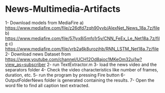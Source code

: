 # News-Multimedia-Artifacts
1- Download models from MediaFire
a) https://www.mediafire.com/file/z26dfd7zqh90yvb/AlexNet_News_18a.7z/file
b) https://www.mediafire.com/file/57lyx8i5mfo1r5v/CNN_FeEx_Le_Net18a.7z/file
c) https://www.mediafire.com/file/vrb2a6k8urozjhb/RNN_LSTM_Net18a.7z/file
2- Download news Dataset from https://www.youtube.com/channel/UCH12Od8ajoc1MKeOm32uj1w?view_as=subscriber
2- run TextExtractor.m
3- load the news video and the separators folder
4- Check the video characteristics like number of frames, duration, etc.
5- run the program by pressing Fire button
6- OutputFolderNews folder is generated containing the results.
7- Open the word file to find all caption text extracted.
